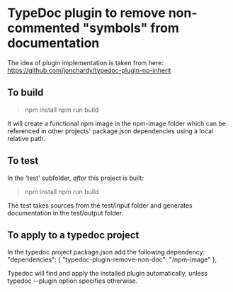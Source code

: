 # TypeDoc plugin to remove non-commented "symbols" from documentation

The idea of plugin implementation is taken from here:
https://github.com/jonchardy/typedoc-plugin-no-inherit

## To build
> npm install
> npm run build

It will create a functional npm image in the npm-image folder which
can be referenced in other projects' package.json dependencies using
a local relative path.

## To test
In the 'test' subfolder, *after* this project is built:
> npm install
> npm run build

The test takes sources from the test/input folder and generates 
documentation in the test/output folder.

## To apply to a typedoc project
In the typedoc project package.json add the following dependency:
    "dependencies": {
        "typedoc-plugin-remove-non-doc": "<path-to>/npm-image"
    },

Typedoc will find and apply the installed plugin automatically, 
unless typedoc --plugin option specifies otherwise.
